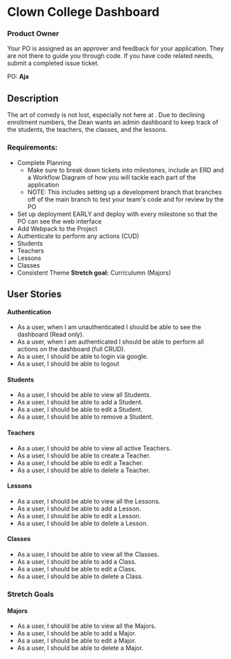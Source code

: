# Clown College Dashboard

### Product Owner
Your PO is assigned as an approver and feedback for your application. They are not there to guide you through code. If you have code related needs, submit a completed issue ticket.

PO: **Aja**

## Description
The art of comedy is not lost, especially not here at <funny name>.  Due to declining enrollment numbers, the Dean wants an admin dashboard to keep track of the students, the teachers, the classes, and the lessons.

### Requirements:
* Complete Planning
    * Make sure to break down tickets into milestones, include an ERD and a Workflow Diagram of how you will tackle each part of the application
    * NOTE: This includes setting up a development branch that branches off of the main branch to test your team's code and for review by the PO
* Set up deployment EARLY and deploy with every milestone so that the PO can see the web interface
* Add Webpack to the Project
* Authenticate to perform any actions (CUD)
* Students
* Teachers
* Lessons
* Classes
* Consistent Theme
**Stretch goal:** Curriculumn (Majors)

## User Stories
#### Authentication
* As a user, when I am unauthenticated I should be able to see the dashboard (Read only).
* As a user, when I am authenticated I should be able to perform all actions on the dashboard (full CRUD).
* As a user, I should be able to login via google.
* As a user, I should be able to logout

#### Students
* As a user, I should be able to view all Students.
* As a user, I should be able to add a Student.
* As a user, I should be able to edit a Student.
* As a user, I should be able to remove a Student.

#### Teachers
* As a user, I should be able to view all active Teachers.
* As a user, I should be able to create a Teacher.
* As a user, I should be able to edit a Teacher.
* As a user, I should be able to delete a Teacher.

#### Lessons
* As a user, I should be able to view all the Lessons.
* As a user, I should be able to add a Lesson.
* As a user, I should be able to edit a Lesson.
* As a user, I should be able to delete a Lesson.

#### Classes
* As a user, I should be able to view all the Classes.
* As a user, I should be able to add a Class.
* As a user, I should be able to edit a Class.
* As a user, I should be able to delete a Class.

### Stretch Goals
#### Majors
* As a user, I should be able to view all the Majors.
* As a user, I should be able to add a Major.
* As a user, I should be able to edit a Major.
* As a user, I should be able to delete a Major.
